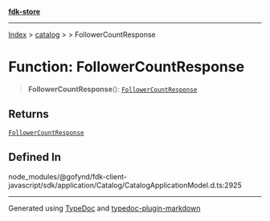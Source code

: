 [**fdk-store**](../../../README.md)
***

[Index](../../../API.md) > [catalog](../../README.md) > [<internal>](../README.md) > FollowerCountResponse

# Function: FollowerCountResponse

> **FollowerCountResponse**(): [`FollowerCountResponse`](../type-aliases/type-alias.FollowerCountResponse.md)

## Returns

[`FollowerCountResponse`](../type-aliases/type-alias.FollowerCountResponse.md)

## Defined In

node\_modules/@gofynd/fdk-client-javascript/sdk/application/Catalog/CatalogApplicationModel.d.ts:2925

***
Generated using [TypeDoc](https://typedoc.org/) and [typedoc-plugin-markdown](https://www.npmjs.com/package/typedoc-plugin-markdown)
